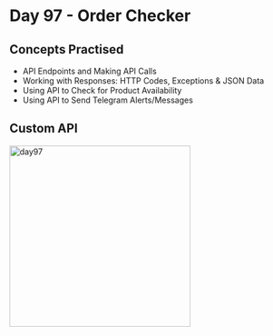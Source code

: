 # Day 97 - Order Checker
## Concepts Practised
- API Endpoints and Making API Calls
- Working with Responses: HTTP Codes, Exceptions & JSON Data
- Using API to Check for Product Availability
- Using API to Send Telegram Alerts/Messages
## Custom API
<img width="319" alt="day97" src="order_checker.jpeg">

